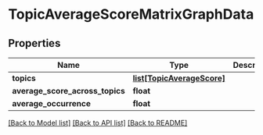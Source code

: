 # TopicAverageScoreMatrixGraphData

## Properties
Name | Type | Description | Notes
------------ | ------------- | ------------- | -------------
**topics** | [**list[TopicAverageScore]**](TopicAverageScore.md) |  | [optional] 
**average_score_across_topics** | **float** |  | [optional] 
**average_occurrence** | **float** |  | [optional] 

[[Back to Model list]](../README.md#documentation-for-models) [[Back to API list]](../README.md#documentation-for-api-endpoints) [[Back to README]](../README.md)


